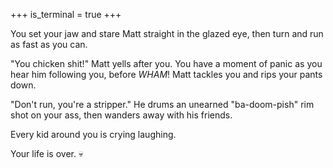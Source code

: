 +++
is_terminal = true
+++

You set your jaw and stare Matt straight in the glazed eye, then
turn and run as fast as you can.

"You chicken shit!" Matt yells after you. You have a moment of panic as
you hear him following you, before *WHAM*! Matt tackles you and rips
your pants down.

"Don't run, you're a stripper." He drums an unearned "ba-doom-pish"
rim shot on your ass, then wanders away with his friends.

Every kid around you is crying laughing.

Your life is over. :skull:
